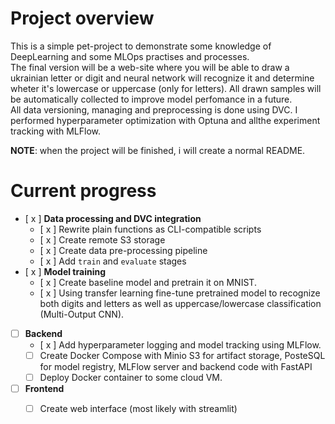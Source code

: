 # Project overview   
This is a simple pet-project to demonstrate some knowledge of DeepLearning and some MLOps practises and processes.   
The final version will be a web-site where you will be able to draw a ukrainian letter or digit and neural network will recognize it and determine wheter it's lowercase or uppercase (only for letters). All drawn samples will be automatically collected to improve model perfomance in a future.   
All data versioning, managing and preprocessing is done using DVC. I performed hyperparameter optimization with Optuna and allthe experiment tracking with MLFlow.  
   
**NOTE**: when the project will be finished, i will create a normal README.

# Current progress
- [ x ] **Data processing and DVC integration**
    - [ x ] Rewrite plain functions as CLI-compatible scripts
    - [ x ] Create remote S3 storage
    - [ x ] Create data pre-processing pipeline
    - [ x ] Add `train` and `evaluate` stages
- [ x ] **Model training**
    - [ x ] Create baseline model and pretrain it on MNIST.
    - [ x ] Using transfer learning fine-tune pretrained model to recognize both digits and letters as well as uppercase/lowercase classification (Multi-Output CNN).
- [  ] **Backend**
    - [ x ] Add hyperparameter logging and model tracking using MLFlow.
    - [ ] Create Docker Compose with Minio S3 for artifact storage, PosteSQL for model registry, MLFlow server and backend code with FastAPI
    - [  ] Deploy Docker container to some cloud VM.
- [ ] **Frontend**
    - [ ] Create web interface (most likely with streamlit)

